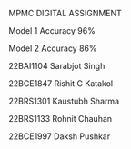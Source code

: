 MPMC DIGITAL ASSIGNMENT


Model 1 Accuracy 96%

Model 2 Accuracy 86%


22BAI1104 Sarabjot Singh 

22BCE1847 Rishit C Katakol

22BRS1301 Kaustubh Sharma

22BRS1133 Rohnit Chauhan 

22BCE1997 Daksh Pushkar
